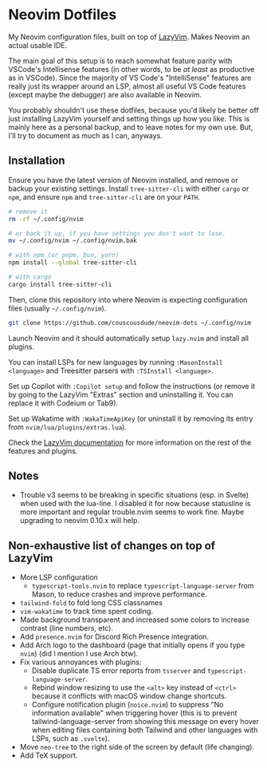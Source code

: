 # Neovim Dotfiles

My Neovim configuration files, built on top of
[LazyVim](https://github.com/LazyVim/LazyVim). Makes Neovim an actual usable
IDE.

The main goal of this setup is to reach somewhat feature parity with VSCode's
Intellisense features (in other words, to be _at least_ as productive as in
VSCode). Since the majority of VS Code's "IntelliSense" features are really just
its wrapper around an LSP, almost all useful VS Code features (except maybe the
debugger) are also available in Neovim.

You probably shouldn't use these dotfiles, because you'd likely be better off
just installing LazyVim yourself and setting things up how you like. This is
mainly here as a personal backup, and to leave notes for my own use. But, I'll
try to document as much as I can, anyways.

## Installation

Ensure you have the latest version of Neovim installed, and remove or backup
your existing settings. Install `tree-sitter-cli` with either `cargo` or `npm`,
and ensure `npm` and `tree-sitter-cli` are on your `PATH`.

```sh
# remove it
rm -rf ~/.config/nvim

# or back it up, if you have settings you don't want to lose.
mv ~/.config/nvim ~/.config/nvim.bak

# with npm (or pnpm, bun, yarn)
npm install --global tree-sitter-cli

# with cargo
cargo install tree-sitter-cli
```

Then, clone this repository into where Neovim is expecting configuration files
(usually `~/.config/nvim`).

```bash
git clone https://github.com/couscousdude/neovim-dots ~/.config/nvim
```

Launch Neovim and it should automatically setup `lazy.nvim` and install all
plugins.

You can install LSPs for new languages by running `:MasonInstall <language>` and
Treesitter parsers with `:TSInstall <language>`.

Set up Copilot with `:Copilot setup` and follow the instructions (or remove it
by going to the LazyVim "Extras" section and uninstalling it. You can replace it
with Codeium or Tab9).

Set up Wakatime with `:WakaTimeApiKey` (or uninstall it by removing its entry
from `nvim/lua/plugins/extras.lua`).

Check the [LazyVim documentation](https://github.com/LazyVim/LazyVim) for more
information on the rest of the features and plugins.

## Notes

- Trouble v3 seems to be breaking in specific situations (esp. in Svelte) when
  used with the lua-line. I disabled it for now because statusline is more
  important and regular trouble.nvim seems to work fine. Maybe upgrading to
  neovim 0.10.x will help.

## Non-exhaustive list of changes on top of LazyVim

- More LSP configuration
  - `typescript-tools.nvim` to replace `typescript-language-server` from Mason,
    to reduce crashes and improve performance.
- `tailwind-fold` to fold long CSS classnames
- `vim-wakatime` to track time spent coding.
- Made background transparent and increased some colors to increase contrast
  (line numbers, etc).
- Add `presence.nvim` for Discord Rich Presence integration.
- Add Arch logo to the dashboard (page that initially opens if you type `nvim`)
  (did I mention I use Arch btw).
- Fix various annoyances with plugins:
  - Disable duplicate TS error reports from `tsserver` and
    `typescript-language-server`.
  - Rebind window resizing to use the `<alt>` key instead of `<ctrl>` because it
    conflicts with macOS window change shortcuts.
  - Configure notification plugin (`noice.nvim`) to suppress "No information
    available" when triggering hover (this is to prevent
    tailwind-language-server from showing this message on every hover when
    editing files containing both Tailwind and other languages with LSPs, such
    as `.svelte`).
- Move `neo-tree` to the right side of the screen by default (life changing).
- Add TeX support.
